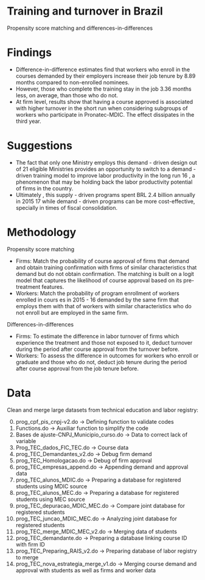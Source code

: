 # Training and turnover in Brazil
Propensity score matching and differences-in-differences

# Findings
- Difference-in-difference estimates find that workers who enroll in the courses demanded by their employers increase their job tenure by 8.89 months compared to non-enrolled nominees. 
- However, those who complete the training stay in the job 3.36 months less, on average, than those who do not. 
- At firm level, results show that having a course approved is associated with higher turnover in the short run when considering subgroups of workers who participate in Pronatec-MDIC. The effect dissipates in the third year.

# Suggestions
- The fact that only one Ministry employs this demand - driven design out of 21 eligible Ministries provides  an  opportunity  to  switch  to  a  demand - driven  training  model  to improve  labor productivity in the long run 16 , a phenomenon that may be holding back the labor productivity potential of firms in the country. 
- Ultimately , this supply - driven programs spent BRL 2.4 billion annually in  2015 17 while  demand - driven  programs  can  be  more cost-effective,  specially  in times of fiscal consolidation. 

# Methodology 
Propensity score matching
- Firms: Match  the  probability  of  course  approval  of  firms that demand and obtain training confirmation with firms of similar characteristics that demand but do not obtain confirmation. The matching is built on a logit model that captures the likelihood of course approval based on its pre-treatment features.
- Workers: Match the probability of program enrollment of workers enrolled in cours es in 2015 - 16  demanded  by  the  same  firm  that  employs  them  with  that  of  workers  with  similar characteristics  who  do  not  enroll  but  are  employed in  the  same  firm.

Differences-in-differences
- Firms: To estimate the difference in labor turnover of firms which experience the treatment and those not exposed to it, deduct turnover during the period after course approval from the turnover before.
- Workers: To assess the difference in outcomes for workers who enroll or graduate and those who do not, deduct job tenure during the period after course approval from the job tenure before.

# Data
Clean and merge large datasets from technical education and labor registry:

00. prog_cpf_pis_cnpj-v2.do -> Defining function to validate codes 		
01. Functions.do -> Auxiliar function to simplify the code
02. Bases de ajuste-CNPJ_Municipio_curso.do -> Data to correct lack of variable
03. Prog_TEC_dados_FIC_TEC.do -> Course data
04. prog_TEC_Demandantes_v2.do -> Debug firm demand
05. prog_TEC_Homologacao.do -> Debug of firm approval
06. prog_TEC_empresas_append.do -> Appending demand	and approval data
07. prog_TEC_alunos_MDIC.do -> Preparing a database for registered students using MDIC source
08. prog_TEC_alunos_MEC.do -> Preparing a database for registered students using MEC source
09. prog_TEC_depuracao_MDIC_MEC.do -> Compare joint database for registered students
10. prog_TEC_juncao_MDIC_MEC.do -> Analyzing joint database for registered students
11. prog_TEC_merge_MDIC_MEC_v2.do -> Merging data of students
12. prog_TEC_demandante.do -> Preparing a database linking course ID with firm ID
13. prog_TEC_Preparing_RAIS_v2.do -> Preparing database of labor registry to merge	
14. prog_TEC_nova_estrategia_merge_v1.do -> Merging course demand and approval with students as well as firms and worker data
